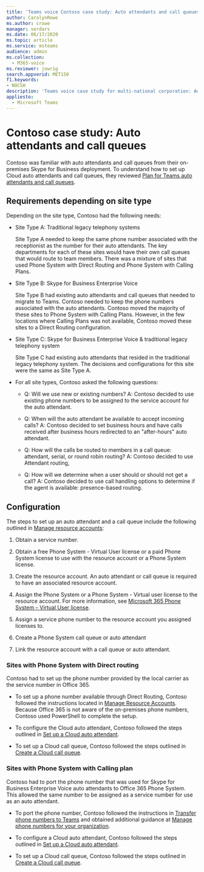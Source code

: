 ```yaml
---
title: 'Teams voice Contoso case study: Auto attendants and call queues'
author: CarolynRowe
ms.author: crowe
manager: serdars
ms.date: 06/17/2020
ms.topic: article
ms.service: msteams
audience: admin
ms.collection: 
  - M365-voice
ms.reviewer: jowrig
search.appverid: MET150
f1.keywords:
- NOCSH
description: 'Teams voice case study for multi-national corporation: Auto attendants and call queues'
appliesto: 
  - Microsoft Teams
---
```


# Contoso case study: Auto attendants and call queues

Contoso was familiar with auto attendants and call queues from their on-premises Skype for Business deployment. To understand how to set up Cloud auto attendants and call queues, they reviewed [Plan for Teams auto attendants and call queues](plan-auto-attendant-call-queue.md).

## Requirements depending on site type

Depending on the site type, Contoso had the following needs:

- Site Type A: Traditional legacy telephony systems 

  Site Type A needed to keep the same phone number associated with the receptionist as the number for their auto attendants. The key departments for each of these sites would have their own call queues that would route to team members. There was a mixture of sites that used Phone System with Direct Routing and Phone System with Calling Plans.  

- Site Type B: Skype for Business Enterprise Voice 

  Site Type B had existing auto attendants and call queues that needed to migrate to Teams. Contoso needed to keep the phone numbers associated with the auto attendants. Contoso moved the majority of these sites to Phone System with Calling Plans. However, in the few locations where Calling Plans was not available, Contoso moved these sites to a Direct Routing configuration.  

- Site Type C: Skype for Business Enterprise Voice & traditional legacy telephony system 

  Site Type C had existing auto attendants that resided in the traditional legacy telephony system. The decisions and configurations for this site were the same as Site Type A.   

- For all site types, Contoso asked the following questions:

  - Q: Will we use new or existing numbers? 
    A: Contoso decided to use existing phone numbers to be assigned to the service account for the auto attendant. 

  - Q: When will the auto attendant be available to accept incoming calls? 
    A: Contoso decided to set business hours and have calls received after business hours redirected to an "after-hours" auto attendant.  

  - Q: How will the calls be routed to members in a call queue: attendant, serial, or round robin routing? 
    A: Contoso decided to use Attendant routing, 

  - Q: How will we determine when a user should or should not get a call? 
    A: Contoso decided to use call handling options to determine if the agent is available: presence-based routing. 


## Configuration

The steps to set up an auto attendant and a call queue include the following outlined in [Manage resource accounts](manage-resource-accounts.md): 

1. Obtain a service number. 

2. Obtain a free Phone System - Virtual User license or a paid Phone System license to use with the resource account or a Phone System license.

3. Create the resource account. An auto attendant or call queue is required to have an associated resource account. 

4. Assign the Phone System or a Phone System - Virtual user license to the resource account. For more information, see [Microsoft 365 Phone System – Virtual User license](./teams-add-on-licensing/virtual-user.md).

5. Assign a service phone number to the resource account you assigned licenses to. 

6. Create a Phone System call queue or auto attendant 

7. Link the resource account with a call queue or auto attendant. 


### Sites with Phone System with Direct routing 

Contoso had to set up the phone number provided by the local carrier as the service number in Office 365. 

- To set up a phone number available through Direct Routing, Contoso followed the instructions located in [Manage Resource Accounts](manage-resource-accounts.md). Because Office 365 is not aware of the on-premises phone numbers, Contoso used PowerShell to complete the setup.   

- To configure the Cloud auto attendant, Contoso followed the steps outlined in [Set up a Cloud auto attendant](create-a-phone-system-auto-attendant.md). 

- To set up a Cloud call queue, Contoso followed the steps outlined in [Create a Cloud call queue](create-a-phone-system-call-queue.md).  


### Sites with Phone System with Calling plan

Contoso had to port the phone number that was used for Skype for Business Enterprise Voice auto attendants to Office 365 Phone System. This allowed the same number to be assigned as a service number for use as an auto attendant. 

- To port the phone number, Contoso followed the instructions in [Transfer phone numbers to Teams](./phone-number-calling-plans/transfer-phone-numbers-to-teams.md) and obtained additional guidance at [Manage phone numbers for your organization](./manage-phone-numbers-for-your-organization/manage-phone-numbers-for-your-organization.md).

- To configure a Cloud auto attendant, Contoso followed the steps outlined in [Set up a Cloud auto attendant](create-a-phone-system-auto-attendant.md).

-  To set up a Cloud call queue, Contoso followed the steps outlined in [Create a Cloud call queue](create-a-phone-system-call-queue.md).  

